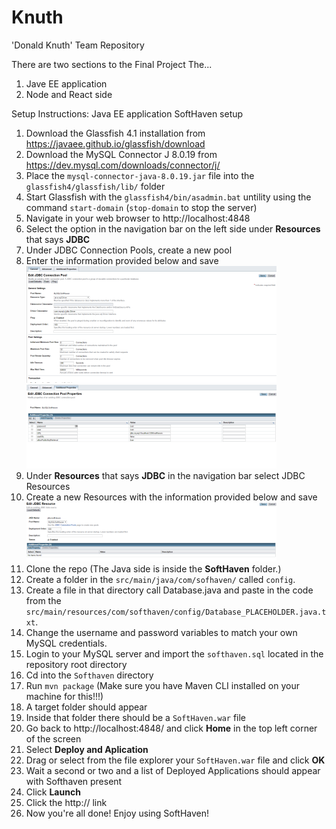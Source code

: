 # Knuth
'Donald Knuth' Team Repository

There are two sections to the Final Project
The...
1. Jave EE application
2. Node and React side

Setup Instructions:
Java EE application SoftHaven setup
1. Download the Glassfish 4.1 installation from https://javaee.github.io/glassfish/download
2. Download the MySQL Connector J 8.0.19 from https://dev.mysql.com/downloads/connector/j/
3. Place the <code>mysql-connector-java-8.0.19.jar</code> file into the <code>glassfish4/glassfish/lib/</code> folder
4. Start Glassfish with the <code>glassfish4/bin/asadmin.bat</code> untility using the command <code>start-domain</code> (<code>stop-domain</code> to stop the server)
5. Navigate in your web browser to http://localhost:4848 
6. Select the option in the navigation bar on the left side under <strong>Resources</strong> that says <strong>JDBC</strong>
7. Under JDBC Connection Pools, create a new pool
8. Enter the information provided below and save
![image 1](1.png)
![image 1](2.png)
9. Under <strong>Resources</strong> that says <strong>JDBC</strong> in the navigation bar select JDBC Resources
10. Create a new Resources with the information provided below and save
![image 1](3.png)
11. Clone the repo
        (The Java side is inside the <strong>SoftHaven</strong> folder.)
12. Create a folder in the <code>src/main/java/com/sofhaven/</code> called <code>config</code>.
13. Create a file in that directory call Database.java and paste in the code from the <code>src/main/resources/com/softhaven/config/Database_PLACEHOLDER.java.txt</code>.
14. Change the username and password variables to match your own MySQL credentials. 
15. Login to your MySQL server and import the <code>softhaven.sql</code> located in the repository root directory
16. Cd into the <code>Softhaven</code> directory 
17. Run <code>mvn package</code> (Make sure you have Maven CLI installed on your machine for this!!!)
18. A target folder should appear
19. Inside that folder there should be a <code>SoftHaven.war</code> file
20. Go back to http://localhost:4848/ and click <strong>Home</strong> in the top left corner of the screen
21. Select <strong>Deploy and Aplication</strong>
22. Drag or select from the file explorer your <code>SoftHaven.war</code> file and click <strong>OK</strong>
23. Wait a second or two and a list of Deployed Applications should appear with Softhaven present
24. Click <strong>Launch</strong>
25. Click the http:// link
26. Now you're all done! Enjoy using SoftHaven!
